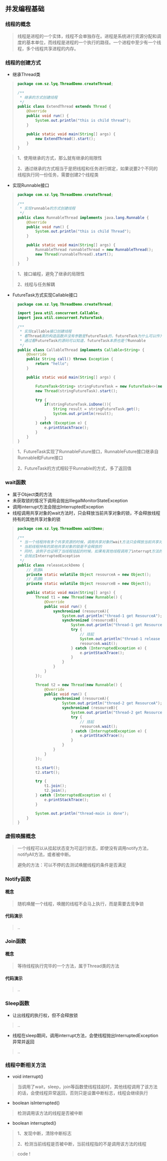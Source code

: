 ## 并发编程基础

### 线程的概念

> 线程是进程的一个实体，线程不会单独存在。进程是系统进行资源分配和调度的基本单位，而线程是进程的一个执行的路径。一个进程中至少有一个线程，多个线程共享进程的内存。

### 线程的创建方式

- 继承Thread类

> ```java
> package com.sz.lyq.ThreadDemo.createThread;
> 
> /**
>  * 继承的方式创建线程
>  */
> public class ExtendThread extends Thread {
>     @Override
>     public void run() {
>         System.out.println("this is child thread");
>     }
> 
>     public static void main(String[] args) {
>         new ExtendThread().start();
>     }
> }
> ```

> 1、使用继承的方式，那么就有继承的局限性
>
> 2、通过继承的方式相当于是把线程和任务进行绑定，如果说要2个不同的线程执行同一份任务，需要创建2个线程类

- 实现Runnable接口

> ```java
> package com.sz.lyq.ThreadDemo.createThread;
> 
> /**
>  * 实现runnable的方式创建线程
>  */
> public class RunnableThread implements java.lang.Runnable {
>     @Override
>     public void run() {
>         System.out.println("this is child Thread");
>     }
> 
>     public static void main(String[] args) {
>         RunnableThread runnableThread = new RunnableThread();
>         new Thread(runnableThread).start();
>     }
> }
> ```

> 1、接口编程，避免了继承的局限性
>
> 2、线程与任务解耦

- FutureTask方式实现Callable接口

> ```java
> package com.sz.lyq.ThreadDemo.createThread;
> 
> import java.util.concurrent.Callable;
> import java.util.concurrent.FutureTask;
> 
> /**
>  * 实现callable接口创建线程
>  * 看Thread类的构造函数并没有参数是futureTask的，futureTask为什么可以作为构造函数的参数传入
>  * 通过看FutureTask的源码可以知道，futureTask本质也是个Runnable
>  */
> public class CallableThread implements Callable<String> {
>     @Override
>     public String call() throws Exception {
>         return "hello";
>     }
> 
>     public static void main(String[] args) {
> 
>         FutureTask<String> stringFutureTask = new FutureTask<>(new CallableThread());
>         new Thread(stringFutureTask).start();
> 
>         try {
>             if(stringFutureTask.isDone()){
>                 String result = stringFutureTask.get();
>                 System.out.println(result);
>             }
>         } catch (Exception e) {
>             e.printStackTrace();
>         }
>     }
> }
> ```

> 1、FutureTask实现了RunnableFuture接口，RunnableFuture接口继承自Runnable和Future接口
>
> 2、FutureTask的方式相较于Runnable的方式，多了返回值

### wait函数

- 属于Object类的方法
- 未获取锁的情况下调用会抛出IllegalMonitorStateException
- 调用interrupt方法会抛出InterruptedException
- 线程调用共享对象的wait方法时，只会释放当前共享对象的锁，不会释放线程持有的其他共享对象的锁

> ```java
> package com.sz.lyq.ThreadDemo.waitDemo;
> 
> /**
>  * 当一个线程持有多个共享资源的时候，调用共享对象的wait方法只会释放当前共享对象的锁，
>  * 当前线程持有的其他共享对象的锁是不会释放的
>  * 同时，该例子也证明了当线程挂起的时候，如果有其他线程调用了interrupt方法的话，
>  * 会抛出InterruptedException
>  */
> public class releaseLockDemo {
>     // 资源A
>     private static volatile Object resourceA = new Object();
>     // 资源B
>     private static volatile Object resourceB = new Object();
> 
>     public static void main(String[] args) {
>         Thread t1 = new Thread(new Runnable() {
>             @Override
>             public void run() {
>                 synchronized (resourceA){
>                     System.out.println("thread-1 get ResourceA");
>                     synchronized (resourceB){
>                         System.out.println("thread-1 get ResourceB");
>                         try {
>                             // 挂起
>                             System.out.println("thread-1 release ResourceA");
>                             resourceA.wait();
>                         } catch (InterruptedException e) {
>                             e.printStackTrace();
>                         }
>                     }
>                 }
>             }
>         });
> 
>         Thread t2 = new Thread(new Runnable() {
>             @Override
>             public void run() {
>                 synchronized (resourceA){
>                     System.out.println("thread-2 get ResourceA");
>                     synchronized (resourceB){
>                         System.out.println("thread-2 get ResourceB");
>                         try {
>                             // 挂起
>                             resourceA.wait();
>                         } catch (InterruptedException e) {
>                             e.printStackTrace();
>                         }
>                     }
>                 }
>             }
>         });
> 
>         t1.start();
>         t2.start();
> 
>         try {
>             t1.join();
>             t2.join();
>         } catch (InterruptedException e) {
>             e.printStackTrace();
>         }
> 
>         System.out.println("thread-main is done");
>     }
> }
> ```

### 虚假唤醒概念

> 一个线程可以从挂起状态变为可运行状态，即使没有调用notify方法，notifyAll方法，或者被中断。
>
> 避免的方法：可以不停的去测试唤醒线程的条件是否满足

### Notify函数

#### 概念

> 随机唤醒一个线程，唤醒的线程不会马上执行，而是需要去竞争锁

#### 代码演示

> ..

### Join函数

#### 概念

> 等待线程执行完毕的一个方法，属于Thread类的方法

#### 代码演示

> ..

### Sleep函数

- 让出线程的执行权，但不会释放锁

> ..

- 线程在sleep期间，调用interrupt方法，会使线程抛出InterruptedException异常并返回

> ..

### 线程中断相关方法

- void interrupt()

> 当调用了wait，sleep，join等函数使线程挂起时，其他线程调用了该方法的话，会使线程异常返回，否则只是设置中断标志，线程会继续执行

- boolean isInterrupted()

> 检测调用该方法的线程是否被中断

- boolean interrupted()

> 1、发现中断，清除中断标志
>
> 2、检测当前线程是否被中断，当前线程指的不是调用该方法的线程

> code !







